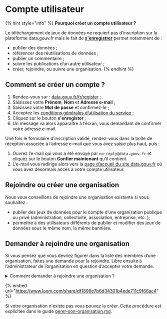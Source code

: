 # Compte utilisateur

{% hint style="info" %}
**Pourquoi créer un compte utilisateur ?**&#x20;

Le téléchargement de jeux de données ne requiert pas d’inscription sur la plateforme data.gouv.fr mais le fait de [**s'enregistrer**](https://www.data.gouv.fr/fr/register?next=%2Ffr%2F) permet notamment de :&#x20;

* publier des données ;
* référencer des réutilisations de données ;
* publier un commentaire ;
* suivre les publications d’un autre utilisateur ;
* créer, rejoindre, ou suivre une organisation.
{% endhint %}

## Comment se créer un compte ? <a href="#comment-sinscrire" id="comment-sinscrire"></a>

1. Rendez-vous sur : [data.gouv.fr/fr/register](https://www.data.gouv.fr/fr/register) ;
2. Saisissez votre **Prénom**, **Nom** et **Adresse e-mail** ;
3. Saisissez votre **Mot de passe** et confirmez-le ;
4. Acceptez les [conditions générales d’utilisation du service](https://www.data.gouv.fr/fr/terms/) ;
5. Cliquez sur le bouton **s'enregister** ;
6. Un message va alors apparaître à l’écran, vous demandant de confirmer votre adresse e-mail.

Une fois le formulaire d’inscription validé, rendez-vous dans la boîte de réception associée à l’adresse e-mail que vous avez saisie plus haut, puis :

1. Ouvrez l’e-mail qui vous a été envoyé par `no-reply@data.gouv.fr` et cliquez sur le bouton **Confier maintenant** qu’il contient.
2. L’e-mail vous redirige alors vers la [page d’accueil du site data.gouv.fr](https://www.data.gouv.fr/fr/) où vous avez désormais accès à votre compte utilisateur.

## Rejoindre ou créer une organisation <a href="#creer-un-compte-utilisateur" id="creer-un-compte-utilisateur"></a>

Nous vous conseillons de rejoindre une organisation existante si vous souhaitez :

* publier des jeux de données pour le compte d’une organisation publique ou privé (administration, collectivité, association, entreprise, etc. );
* permettre à des utilisateurs différents de publier et modifier des jeux de données sous le même nom, la même bannière.

## Demander à rejoindre une organisation <a href="#demander-a-rejoindre-une-organisation" id="demander-a-rejoindre-une-organisation"></a>

Si vous pensez que vous devriez figurer dans la liste des membres d’une organisation, faites une demande pour la rejoindre. Libre ensuite à l’administrateur de l’organisation en question d’accepter votre demande.

<details>

<summary>Comment demander à rejoindre une organisation ?</summary>

1. [Connectez-vous à votre compte](https://www.data.gouv.fr/fr/login) ;
2. Rendez-vous sur la page de l’organisation que vous aimeriez rejoindre ;
3. Descendez au niveau de la section **Actions** ;
4. Cliquez sur **Demander à rejoindre l’organisation en tant que producteur** ;
5. Dans la fenêtre qui s’ouvre alors, expliquez ce qui motive votre demande puis cliquez sur **Ok** ;
6. Les administrateurs de l’organisation sont informés par e-mail que vous souhaitez intégrer leur équipe.

</details>

{% embed url="https://www.loom.com/share/df1896e7b6d34301b4ede711c9f66ac4" %}

Si votre organisation n'existe pas vous pouvez la créer. Cette procédure est explicitée dans le guide [gerer-son-organisation.md](gerer-son-organisation.md "mention").
